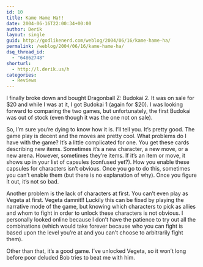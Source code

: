 ```yaml
---
id: 10
title: Kame Hame Ha!!
date: 2004-06-16T22:00:34+00:00
author: Derik
layout: single
guid: http://godlikenerd.com/weblog/2004/06/16/kame-hame-ha/
permalink: /weblog/2004/06/16/kame-hame-ha/
dsq_thread_id:
  - "64862748"
shorturl:
  - http://l.derik.us/h
categories:
  - Reviews
---
```

I finally broke down and bought Dragonball Z: Budokai 2. It was on sale for $20 and while I was at it, I got Budokai 1 (again for $20). I was looking forward to comparing the two games, but unfortunately, the first Budokai was out of stock (even though it was the one not on sale).

So, I&#8217;m sure you&#8217;re dying to know how it is. I&#8217;ll tell you. It&#8217;s pretty good. The game play is decent and the moves are pretty cool. What problems do I have with the game? It&#8217;s a little complicated for one. You get these cards describing new items. Sometimes it&#8217;s a new character, a new move, or a new arena. However, sometimes they&#8217;re items. If it&#8217;s an item or move, it shows up in your list of capsules (confused yet?). How you enable these capsules for characters isn&#8217;t obvious. Once you go to do this, sometimes you can&#8217;t enable them (but there is no explanation of why). Once you figure it out, it&#8217;s not so bad.

Another problem is the lack of characters at first. You can&#8217;t even play as Vegeta at first. Vegeta damnit!! Luckily this can be fixed by playing the narrative mode of the game, but knowing which characters to pick as allies and whom to fight in order to unlock these characters is not obvious. I personally looked online because I don&#8217;t have the patience to try out all the combinations (which would take forever because who you can fight is based upon the level you&#8217;re at and you can&#8217;t choose to arbitrarily fight them).

Other than that, it&#8217;s a good game. I&#8217;ve unlocked Vegeta, so it won&#8217;t long before poor deluded Bob tries to beat me with him.